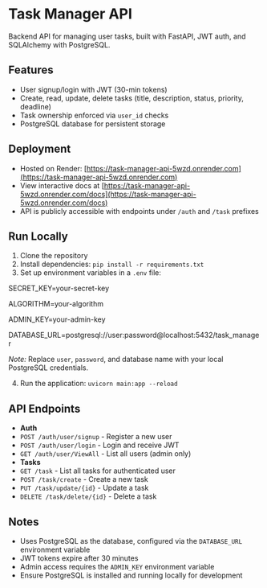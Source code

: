 # Task Manager API
Backend API for managing user tasks, built with FastAPI, JWT auth, and SQLAlchemy with PostgreSQL.

## Features
- User signup/login with JWT (30-min tokens)
- Create, read, update, delete tasks (title, description, status, priority, deadline)
- Task ownership enforced via `user_id` checks
- PostgreSQL database for persistent storage

## Deployment
- Hosted on Render: [https://task-manager-api-5wzd.onrender.com](https://task-manager-api-5wzd.onrender.com)
- View interactive docs at [https://task-manager-api-5wzd.onrender.com/docs](https://task-manager-api-5wzd.onrender.com/docs)
- API is publicly accessible with endpoints under `/auth` and `/task` prefixes

## Run Locally
1. Clone the repository
2. Install dependencies: `pip install -r requirements.txt`
3. Set up environment variables in a `.env` file:

SECRET_KEY=your-secret-key

ALGORITHM=your-algorithm

ADMIN_KEY=your-admin-key

DATABASE_URL=postgresql://user:password@localhost:5432/task_manager

*Note:* Replace `user`, `password`, and database name with your local PostgreSQL credentials.

4. Run the application: `uvicorn main:app --reload`

## API Endpoints
- **Auth**
- `POST /auth/user/signup` - Register a new user
- `POST /auth/user/login` - Login and receive JWT
- `GET /auth/user/ViewAll` - List all users (admin only)
- **Tasks**
- `GET /task` - List all tasks for authenticated user
- `POST /task/create` - Create a new task
- `PUT /task/update/{id}` - Update a task
- `DELETE /task/delete/{id}` - Delete a task

## Notes
- Uses PostgreSQL as the database, configured via the `DATABASE_URL` environment variable
- JWT tokens expire after 30 minutes
- Admin access requires the `ADMIN_KEY` environment variable
- Ensure PostgreSQL is installed and running locally for development